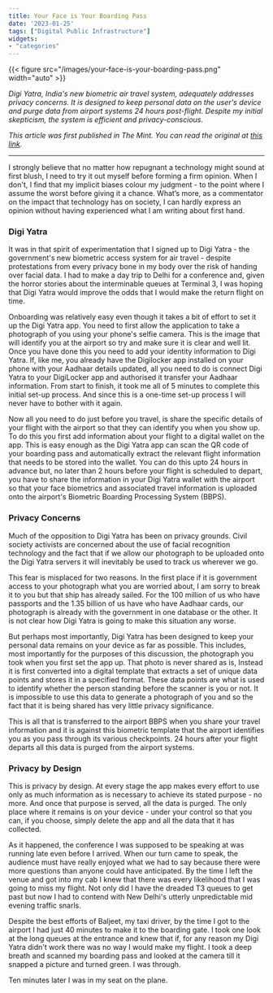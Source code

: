 ```yaml
---
title: Your Face is Your Boarding Pass
date: '2023-01-25'
tags: ["Digital Public Infrastructure"]
widgets: 
- "categories"
---
```


{{< figure src="/images/your-face-is-your-boarding-pass.png" width="auto" >}}

*Digi Yatra, India's new biometric air travel system, adequately addresses privacy concerns. It is designed to keep personal data on the user's device and purge data from airport systems 24 hours post-flight. Despite my initial skepticism, the system is efficient and privacy-conscious.*

<!--more-->
*This article was first published in The Mint. You can read the original at [this link](https://www.livemint.com/opinion/columns/digi-yatra-isn-t-a-privacy-risk-but-a-travel-smoothener-11674667609587.html).*

---

I strongly believe that no matter how repugnant a technology might sound at first blush, I need to try it out myself before forming a firm opinion. When I don't, I find that my implicit biases colour my judgment - to the point where I assume the worst before giving it a chance. What’s more, as a commentator on the impact that technology has on society, I can hardly express an opinion without having experienced what I am writing about first hand.

### Digi Yatra

It was in that spirit of experimentation that I signed up to Digi Yatra - the government's new biometric access system for air travel - despite protestations from every privacy bone in my body over the risk of handing over facial data. I had to make a day trip to Delhi for a conference and, given the horror stories about the interminable queues at Terminal 3, I was hoping that Digi Yatra would improve the odds that I would make the return flight on time.

Onboarding was relatively easy even though it takes a bit of effort to set it up the Digi Yatra app. You need to first allow the application to take a photograph of you using your phone's selfie camera. This is the image that will identify you at the airport so try and make sure it is clear and well lit. Once you have done this you need to add your identity information to Digi Yatra. If, like me, you already have the Digilocker app installed on your phone with your Aadhaar details updated, all you need to do is connect Digi Yatra to your DigiLocker app and authorised it transfer your Aadhaar information. From start to finish, it took me all of 5 minutes to complete this initial set-up process. And since this is a one-time set-up process I will never have to bother with it again.

Now all you need to do just before you travel, is share the specific details of your flight with the airport so that they can identify you when you show up. To do this you first add information about your flight to a digital wallet on the app. This is easy enough as the Digi Yatra app can scan the QR code of your boarding pass and automatically extract the relevant flight information that needs to be stored into the wallet. You can do this upto 24 hours in advance but, no later than 2 hours before your flight is scheduled to depart, you have to share the information in your Digi Yatra wallet with the airport so that your face biometrics and associated travel information is uploaded onto the airport's Biometric Boarding Processing System (BBPS).

### Privacy Concerns

Much of the opposition to Digi Yatra has been on privacy grounds. Civil society activists are concerned about the use of facial recognition technology and the fact that if we allow our photograph to be uploaded onto the Digi Yatra servers it will inevitably be used to track us wherever we go.

This fear is misplaced for two reasons. In the first place if it is government access to your photograph what you are worried about, I am sorry to break it to you but that ship has already sailed. For the 100 million of us who have passports and the 1.35 billion of us have who have Aadhaar cards, our photograph is already with the government in one database or the other. It is not clear how Digi Yatra is going to make this situation any worse.

But perhaps most importantly, Digi Yatra has been designed to keep your personal data remains on your device as far as possible. This includes, most importantly for the purposes of this discussion, the photograph you took when you first set the app up. That photo is never shared as is, Instead it is first converted into a digital template that extracts a set of unique data points and stores it in a specified format. These data points are what is used to identify whether the person standing before the scanner is you or not. It is impossible to use this data to generate a photograph of you and so the fact that it is being shared has very little privacy significance.

This is all that is transferred to the airport BBPS when you share your travel information and it is against this biometric template that the airport identifies you as you pass through its various checkpoints. 24 hours after your flight departs all this data is purged from the airport systems.

### Privacy by Design

This is privacy by design. At every stage the app makes every effort to use only as much information as is necessary to achieve its stated purpose - no more. And once that purpose is served, all the data is purged. The only place where it remains is on your device - under your control so that you can, if you choose, simply delete the app and all the data that it has collected.

As it happened, the conference I was supposed to be speaking at was running late even before I arrived. When our turn came to speak, the audience must have really enjoyed what we had to say because there were more questions than anyone could have anticipated. By the time I left the venue and got into my cab I knew that there was every likelihood that I was going to miss my flight. Not only did I have the dreaded T3 queues to get past but now I had to contend with New Delhi's utterly unpredictable mid evening traffic snarls.

Despite the best efforts of Baljeet, my taxi driver, by the time I got to the airport I had just 40 minutes to make it to the boarding gate. I took one look at the long queues at the entrance and knew that if, for any reason my Digi Yatra didn't work there was no way I would make my flight. I took a deep breath and scanned my boarding pass and looked at the camera till it snapped a picture and turned green. I was through.

Ten minutes later I was in my seat on the plane.


